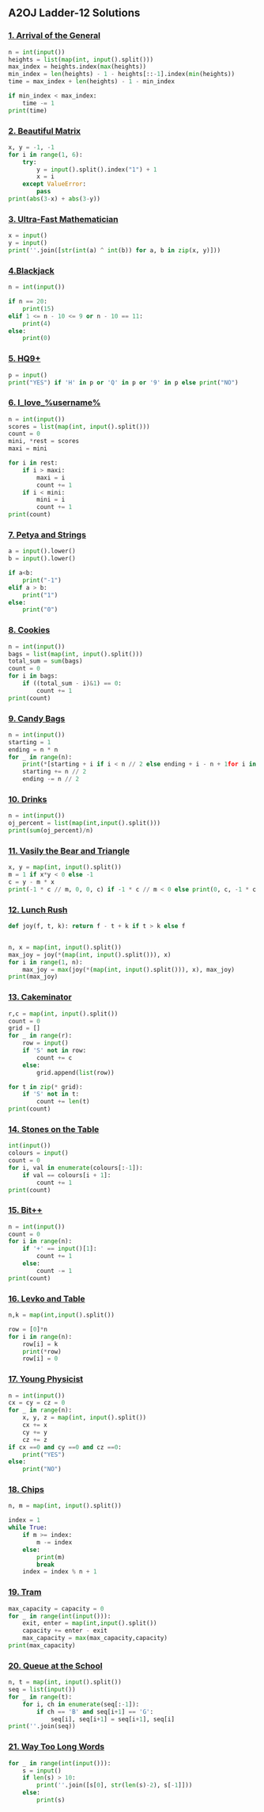 ## A2OJ Ladder-12 Solutions

### [1. Arrival of the General](https://codeforces.com/problemset/problem/144/A)
```python
n = int(input())
heights = list(map(int, input().split()))
max_index = heights.index(max(heights))
min_index = len(heights) - 1 - heights[::-1].index(min(heights))
time = max_index + len(heights) - 1 - min_index

if min_index < max_index:
    time -= 1
print(time)
```

### [2. Beautiful Matrix](https://codeforces.com/problemset/problem/263/A)
```python
x, y = -1, -1
for i in range(1, 6):
    try:
        y = input().split().index("1") + 1
        x = i
    except ValueError:
        pass
print(abs(3-x) + abs(3-y))
```

### [3. Ultra-Fast Mathematician](https://codeforces.com/problemset/problem/61/A)
```python
x = input()
y = input()
print(''.join([str(int(a) ^ int(b)) for a, b in zip(x, y)]))
```

### [4.Blackjack](https://codeforces.com/problemset/problem/104/A)
```python
n = int(input())

if n == 20:
    print(15)
elif 1 <= n - 10 <= 9 or n - 10 == 11:
    print(4)
else:
    print(0)
```

### [5. HQ9+](https://codeforces.com/problemset/problem/133/A)
```python
p = input()
print("YES") if 'H' in p or 'Q' in p or '9' in p else print("NO")
```

### [6. I_love_%username%](https://codeforces.com/problemset/problem/155/A)
```python
n = int(input())
scores = list(map(int, input().split()))
count = 0
mini, *rest = scores
maxi = mini

for i in rest:
    if i > maxi:
        maxi = i
        count += 1
    if i < mini:
        mini = i
        count += 1
print(count)
```

### [7. Petya and Strings](https://codeforces.com/problemset/problem/112/A)
```python
a = input().lower()
b = input().lower()

if a<b:
    print("-1")
elif a > b:
    print("1")
else:
    print("0")
```

### [8. Cookies](https://codeforces.com/problemset/problem/129/A)
```python
n = int(input())
bags = list(map(int, input().split()))
total_sum = sum(bags)
count = 0
for i in bags:
    if ((total_sum - i)&1) == 0:
        count += 1
print(count)
```

### [9. Candy Bags](https://codeforces.com/problemset/problem/334/A)
```python
n = int(input())
starting = 1
ending = n * n
for _ in range(n):
    print(*[starting + i if i < n // 2 else ending + i - n + 1for i in range(n)])
    starting += n // 2
    ending -= n // 2
```

### [10. Drinks](https://codeforces.com/problemset/problem/200/B)
```python
n = int(input())
oj_percent = list(map(int,input().split()))
print(sum(oj_percent)/n)
```

### [11. Vasily the Bear and Triangle](https://codeforces.com/problemset/problem/336/A)
```python
x, y = map(int, input().split())
m = 1 if x*y < 0 else -1
c = y - m * x
print(-1 * c // m, 0, 0, c) if -1 * c // m < 0 else print(0, c, -1 * c // m, 0)
```

### [12. Lunch Rush](https://codeforces.com/problemset/problem/276/A)
```python
def joy(f, t, k): return f - t + k if t > k else f


n, x = map(int, input().split())
max_joy = joy(*(map(int, input().split())), x)
for i in range(1, n):
    max_joy = max(joy(*(map(int, input().split())), x), max_joy)
print(max_joy)
```

### [13. Cakeminator](https://codeforces.com/problemset/problem/330/A)
```python
r,c = map(int, input().split())
count = 0
grid = []
for _ in range(r):
    row = input()
    if 'S' not in row:
        count += c
    else:
        grid.append(list(row))

for t in zip(* grid):
    if 'S' not in t:
        count += len(t)
print(count)
```
### [14. Stones on the Table](https://codeforces.com/problemset/problem/266/A)
```python
int(input())
colours = input()
count = 0
for i, val in enumerate(colours[:-1]):
    if val == colours[i + 1]:
        count += 1
print(count)
```

### [15. Bit++](https://codeforces.com/problemset/problem/282/A)
```python
n = int(input())
count = 0
for i in range(n):
    if '+' == input()[1]:
        count += 1
    else:
        count -= 1
print(count)
```

### [16. Levko and Table](https://codeforces.com/problemset/problem/361/A)
```python
n,k = map(int,input().split())

row = [0]*n
for i in range(n):
    row[i] = k
    print(*row)
    row[i] = 0
```
### [17. Young Physicist](http://codeforces.com/problemset/problem/69/A)
```python
n = int(input())
cx = cy = cz = 0
for _ in range(n):
    x, y, z = map(int, input().split())
    cx += x
    cy += y
    cz += z
if cx ==0 and cy ==0 and cz ==0:
    print("YES")
else:
    print("NO")
```
### [18. Chips](https://codeforces.com/problemset/problem/92/A)
```python
n, m = map(int, input().split())

index = 1
while True:
    if m >= index:
        m -= index
    else:
        print(m)
        break
    index = index % n + 1
```
### [19. Tram](https://codeforces.com/problemset/problem/116/A)
```python
max_capacity = capacity = 0
for _ in range(int(input())):
    exit, enter = map(int,input().split())
    capacity += enter - exit
    max_capacity = max(max_capacity,capacity)
print(max_capacity)
```
### [20. Queue at the School](https://codeforces.com/problemset/problem/266/B)
```python
n, t = map(int, input().split())
seq = list(input())
for _ in range(t):
    for i, ch in enumerate(seq[:-1]):
        if ch == 'B' and seq[i+1] == 'G':
            seq[i], seq[i+1] = seq[i+1], seq[i]
print(''.join(seq))
```

### [21. Way Too Long Words](https://codeforces.com/problemset/problem/71/A)
```python
for _ in range(int(input())):
    s = input()
    if len(s) > 10:
        print(''.join([s[0], str(len(s)-2), s[-1]]))
    else:
        print(s)
```
